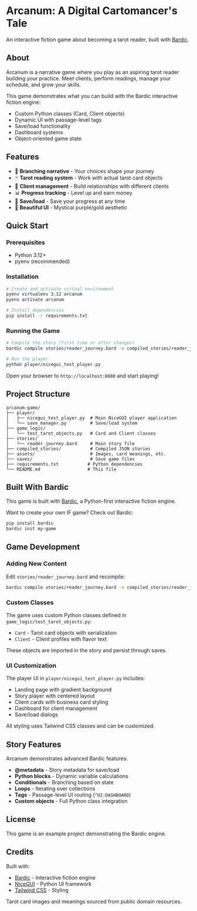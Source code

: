 # Arcanum: A Digital Cartomancer's Tale

An interactive fiction game about becoming a tarot reader, built with [Bardic](https://github.com/katelouie/bardic).

## About

Arcanum is a narrative game where you play as an aspiring tarot reader building your practice. Meet clients, perform readings, manage your schedule, and grow your skills.

This game demonstrates what you can build with the Bardic interactive fiction engine:
- Custom Python classes (Card, Client objects)
- Dynamic UI with passage-level tags
- Save/load functionality
- Dashboard systems
- Object-oriented game state

## Features

- 📖 **Branching narrative** - Your choices shape your journey
- 🃏 **Tarot reading system** - Work with actual tarot card objects
- 👥 **Client management** - Build relationships with different clients
- 📊 **Progress tracking** - Level up and earn money
- 💾 **Save/load** - Save your progress at any time
- 🎨 **Beautiful UI** - Mystical purple/gold aesthetic

## Quick Start

### Prerequisites

- Python 3.12+
- pyenv (recommended)

### Installation

```bash
# Create and activate virtual environment
pyenv virtualenv 3.12 arcanum
pyenv activate arcanum

# Install dependencies
pip install -r requirements.txt
```

### Running the Game

```bash
# Compile the story (first time or after changes)
bardic compile stories/reader_journey.bard -o compiled_stories/reader_journey.json

# Run the player
python player/nicegui_test_player.py
```

Open your browser to `http://localhost:8080` and start playing!

## Project Structure

```
arcanum-game/
├── player/
│   ├── nicegui_test_player.py  # Main NiceGUI player application
│   └── save_manager.py         # Save/load system
├── game_logic/
│   └── test_tarot_objects.py   # Card and Client classes
├── stories/
│   └── reader_journey.bard     # Main story file
├── compiled_stories/           # Compiled JSON stories
├── assets/                     # Images, card meanings, etc.
├── saves/                      # Save game files
├── requirements.txt           # Python dependencies
└── README.md                  # This file
```

## Built With Bardic

This game is built with [Bardic](https://github.com/katelouie/bardic), a Python-first interactive fiction engine.

Want to create your own IF game? Check out Bardic:

```bash
pip install bardic
bardic init my-game
```

## Game Development

### Adding New Content

Edit `stories/reader_journey.bard` and recompile:

```bash
bardic compile stories/reader_journey.bard -o compiled_stories/reader_journey.json
```

### Custom Classes

The game uses custom Python classes defined in `game_logic/test_tarot_objects.py`:
- `Card` - Tarot card objects with serialization
- `Client` - Client profiles with flavor text

These objects are imported in the story and persist through saves.

### UI Customization

The player UI in `player/nicegui_test_player.py` includes:
- Landing page with gradient background
- Story player with centered layout
- Client cards with business card styling
- Dashboard for client management
- Save/load dialogs

All styling uses Tailwind CSS classes and can be customized.

## Story Features

Arcanum demonstrates advanced Bardic features:

- **@metadata** - Story metadata for save/load
- **Python blocks** - Dynamic variable calculations
- **Conditionals** - Branching based on state
- **Loops** - Iterating over collections
- **Tags** - Passage-level UI routing (`^UI:DASHBOARD`)
- **Custom objects** - Full Python class integration

## License

This game is an example project demonstrating the Bardic engine.

## Credits

Built with:
- [Bardic](https://github.com/katelouie/bardic) - Interactive fiction engine
- [NiceGUI](https://nicegui.io/) - Python UI framework
- [Tailwind CSS](https://tailwindcss.com/) - Styling

Tarot card images and meanings sourced from public domain resources.
